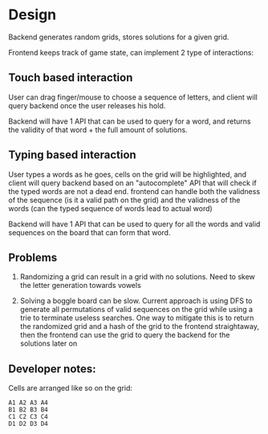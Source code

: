 # Design

Backend generates random grids, stores solutions for a given grid.

Frontend keeps track of game state, can implement 2 type of interactions:

## Touch based interaction
User can drag finger/mouse to choose a sequence of letters, and client will query backend once the user releases his hold.

Backend will have 1 API that can be used to query for a word, and returns the validity of that word + the full amount of solutions.

## Typing based interaction
User types a words as he goes, cells on the grid will be highlighted, and client will query backend based on an "autocomplete" API that will check if the typed words are not a dead end. frontend can handle both the validness of the sequence (is it a valid path on the grid) and the validness of the words (can the typed sequence of words lead to actual word)

Backend will have 1 API that can be used to query for all the words and valid sequences on the board that can form that word.

## Problems

1) Randomizing a grid can result in a grid with no solutions. Need to skew the letter generation towards vowels

2) Solving a boggle board can be slow. Current approach is using DFS to generate all permutations of valid sequences on the grid while using a trie to terminate useless searches. One way to mitigate this is to return the randomized grid and a hash of the grid to the frontend straightaway, then the frontend can use the grid to query the backend for the solutions later on

## Developer notes:

Cells are arranged like so on the grid:

```
A1 A2 A3 A4
B1 B2 B3 B4
C1 C2 C3 C4
D1 D2 D3 D4
```
